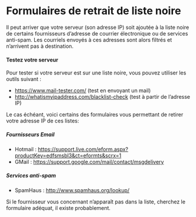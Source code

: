 # Formulaires de retrait de liste noire
Il peut arriver que votre serveur (son adresse IP) soit ajoutée à la liste noire de certains fournisseurs d’adresse de courrier électronique ou de services anti-spam. Les courriels envoyés à ces adresses sont alors filtrés et n’arrivent pas à destination.
#### Testez votre serveur
Pour tester si votre serveur est sur une liste noire, vous pouvez utiliser les outils suivant :
* https://www.mail-tester.com/ (test en envoyant un mail)
* http://whatismyipaddress.com/blacklist-check (test à partir de l’adresse IP)

Le cas échéant, voici certains des formulaires vous permettant de retirer votre adresse IP de ces listes:

##### Fournisseurs Email

* Hotmail : https://support.live.com/eform.aspx?productKey=edfsmsbl3&ct=eformts&scrx=1
* GMail : https://support.google.com/mail/contact/msgdelivery

##### Services anti-spam 

* SpamHaus : http://www.spamhaus.org/lookup/

Si le fournisseur vous concernant n’apparaît pas dans la liste, cherchez le formulaire adéquat, il existe probablement.


